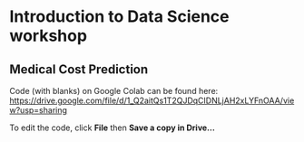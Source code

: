 # Introduction to Data Science workshop
## Medical Cost Prediction

Code (with blanks) on Google Colab can be found here:
https://drive.google.com/file/d/1_Q2aitQs1T2QJDqCIDNLjAH2xLYFnOAA/view?usp=sharing
<br />


To edit the code, click **File** then **Save a copy in Drive…** <br />
<br /><br />
